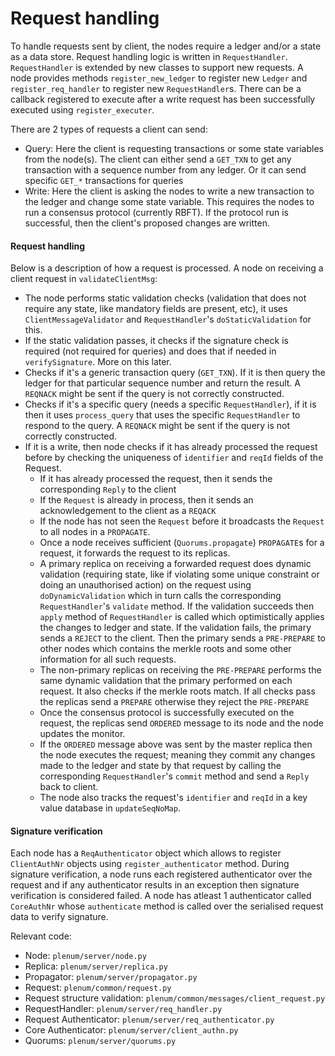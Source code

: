 # Request handling

To handle requests sent by client, the nodes require a ledger and/or a state as a data store. Request handling logic is written in `RequestHandler`. 
`RequestHandler` is extended by new classes to support new requests. A node provides methods `register_new_ledger` to register new `Ledger` and `register_req_handler` to register new `RequestHandler`s.
There can be a callback registered to execute after a write request has been successfully executed using `register_executer`.

  
There are 2 types of requests a client can send:
-   Query:
    Here the client is requesting transactions or some state variables from the node(s). The client can either send a `GET_TXN` to get any transaction with a sequence number from any ledger.
    Or it can send specific `GET_*` transactions for queries
-   Write:
    Here the client is asking the nodes to write a new transaction to the ledger and change some state variable. This requires the nodes to run a consensus protocol (currently RBFT).
    If the protocol run is successful, then the client's proposed changes are written. 


#### Request handling
Below is a description of how a request is processed.
A node on receiving a client request in  `validateClientMsg`: 
-   The node performs static validation checks (validation that does not require any state, like mandatory fields are present, etc), it uses `ClientMessageValidator` and 
    `RequestHandler`'s `doStaticValidation` for this.
-   If the static validation passes, it checks if the signature check is required (not required for queries) and does that if needed in `verifySignature`. More on this later.
-   Checks if it's a generic transaction query (`GET_TXN`). If it is then query the ledger for that particular sequence number and return the result. A `REQNACK` might be sent if the query is not correctly constructed. 
-   Checks if it's a specific query (needs a specific `RequestHandler`), if it is then it uses `process_query` that uses the specific `RequestHandler` to respond to the query. A `REQNACK` might be sent if the query is not correctly constructed.
-   If it is a write, then node checks if it has already processed the request before by checking the uniqueness of `identifier` and `reqId` fields of the Request.
    -   If it has already processed the request, then it sends the corresponding `Reply` to the client
    -   If the `Request` is already in process, then it sends an acknowledgement to the client as a `REQACK`
    -   If the node has not seen the `Request` before it broadcasts the `Request` to all nodes in a `PROPAGATE`.
    -   Once a node receives sufficient (`Quorums.propagate`) `PROPAGATE`s for a request, it forwards the request to its replicas.
    -   A primary replica on receiving a forwarded request does dynamic validation (requiring state, like if violating some unique constraint or doing an unauthorised action) 
        on the request using `doDynamicValidation` which in turn calls the corresponding `RequestHandler`'s `validate` method. If the validation succeeds then 
        `apply` method of `RequestHandler` is called which optimistically applies the changes to ledger and state. 
        If the validation fails, the primary sends a `REJECT` to the client. Then the primary sends a `PRE-PREPARE` to other nodes which contains the merkle roots and some other information for all such requests.
    -   The non-primary replicas on receiving the `PRE-PREPARE` performs the same dynamic validation that the primary performed on each request. It also checks if the merkle roots match.
        If all checks pass the replicas send a `PREPARE` otherwise they reject the `PRE-PREPARE`
    -   Once the consensus protocol is successfully executed on the request, the replicas send `ORDERED` message to its node and the node updates the monitor.
    -   If the `ORDERED` message above was sent by the master replica then the node executes the request; meaning they commit any changes made to the ledger and state by that
        request by calling the corresponding `RequestHandler`'s `commit` method and send a `Reply` back to client.
    -   The node also tracks the request's `identifier` and `reqId` in a key value database in `updateSeqNoMap`.


#### Signature verification
Each node has a `ReqAuthenticator` object which allows to register `ClientAuthNr` objects using `register_authenticator` method. During signature verification, 
a node runs each registered authenticator over the request and if any authenticator results in an exception then signature verification is considered failed.
A node has atleast 1 authenticator called `CoreAuthNr` whose `authenticate` method is called over the serialised request data to verify signature.


Relevant code:
- Node: `plenum/server/node.py`
- Replica: `plenum/server/replica.py`
- Propagator: `plenum/server/propagator.py`
- Request: `plenum/common/request.py`
- Request structure validation: `plenum/common/messages/client_request.py`
- RequestHandler: `plenum/server/req_handler.py`
- Request Authenticator: `plenum/server/req_authenticator.py`
- Core Authenticator: `plenum/server/client_authn.py`
- Quorums: `plenum/server/quorums.py`
